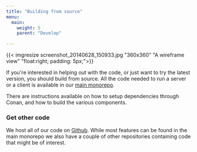 ```yaml
---
title: "Building from source"
menu:
  main:
    weight: 5
    parent: "Develop"

---
```


{{< imgresize screenshot_20140628_150933.jpg "360x360" "A wireframe view" "float:right; padding: 5px;">}}

If you're interested in helping out with the code, or just want to try the latest version, you should build from source.
All the code needed to run a server or a client is available in
our [main monorepo](https://github.com/worldforge/worldforge).

There are instructions available on how to setup dependencies through Conan, and how to build the various components.

### Get other code

We host all of our code on [Github](https://github.com/worldforge). While most features can be found in the main
monorepo we also have a couple of other repositories containing code that might be of interest. 
